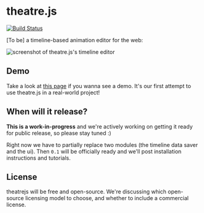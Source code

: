 # theatre.js
[![Build Status](https://secure.travis-ci.org/AriaMinaei/theatrejs.png)](http://travis-ci.org/AriaMinaei/theatrejs)

[To be] a timeline-based animation editor for the web:

![screenshot of theatre.js's timeline editor](https://github.com/AriaMinaei/theatrejs/raw/master/docs/screenshots/timeline.png)

## Demo

 Take a look at [this page](http://gelobi.org/griddify) if you wanna see a demo. It's our first attempt to use theatre.js in a real-world project!

## When will it release?

**This is a work-in-progress** and we're actively working on getting it ready for public release, so please stay tuned :)

Right now we have to partially replace two modules (the timeline data saver and the ui). Then `0.1` will be officially ready and we'll post installation instructions and tutorials.

## License

theatrejs will be free and open-source. We're discussing which open-source licensing model to choose, and whether to include a commercial license.